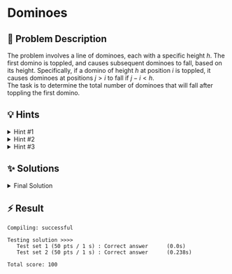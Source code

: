 # Dominoes

## 📝 Problem Description

The problem involves a line of dominoes, each with a specific height $h$. The first domino is toppled, and causes subsequent dominoes to fall, based on its height. Specifically, if a domino of height $h$ at position $i$ is toppled, it causes dominoes at positions $j > i$ to fall if $j - i < h$. <br />
The task is to determine the total number of dominoes that will fall after toppling the first domino.

## 💡 Hints

<details><summary>Hint #1</summary>

Consider the height of the first domino. How many dominoes *could* potentially fall as a direct result of toppling it?

</details>

<details><summary>Hint #2</summary>

Think about how the amount of dominoes that *could* fall changes as you move along the line of dominoes. What is the effect of the height of each domino on how many subsequent dominoes can be toppled?

</details>

<details><summary>Hint #3</summary>

The key idea is to maintain a variable that stores how many more dominoes can fall. It starts out based on the height of the first domino, as it is the one that is initially toppled. At each domino, we need to check if the current domino is able to topple more dominoes than we can currently topple. If yes we need to update our variable accordingly.

</details>

## ✨ Solutions

<details><summary>Final Solution</summary>

The problem asks us to determine the number of dominoes that fall when the first domino is toppled. The **core idea** is to simulate the toppling process, iterating over the dominoes and keeping track of the remaining amount of dominoes that can be toppled. As soon as we reach a point where no more dominoes can fall, we stop the iteration and output the count of fallen dominoes.

For this we utilize two variables:
1. `n_can_fall`: This variable keeps track of **how many more dominoes can be toppled**. 
2. `n_fallen`: This variable counts **how many dominoes have fallen so far** and is used to iterate over the dominoes.

The **main part** of the solution is to figure out how `n_can_fall` changes as we iterate through the dominoes. <br />
Initially, it is set to the height of the first domino minus one (`dominoes[0] - 1`), since a height of $h$ means that we can make the next $h-1$ dominoes fall (see [Problem Description](#problem-description)). <br />
At each subsequent domino `i`, we need to check if it allows us to topple more dominoes than we currently can. This is the case if the height of the current domino is greater than the current `n_can_fall`.  <br />
Therefore, we update `n_can_fall` to be the maximum of the current domino's height and the current `n_can_fall`. As in the beginning, we need to subtract one from the height of the current domino to account for the domino itself.

Finally, we output the value of `n_fallen`, which represents the total number of dominoes that fell.

### Code
```c++
#include<iostream>
#include<vector>

int main() {
  std::ios_base::sync_with_stdio(false);
  int n_tests; std::cin >> n_tests;
  
  while(n_tests--) {
    // ===== READ INPUT =====
    int n_dominoes; std::cin >> n_dominoes;
    
    std::vector<int> dominos(n_dominoes);
    for (int i = 0; i < n_dominoes; i++) {
      std::cin >> dominos[i];
    }
    
    // ===== SOLVE =====
    int n_can_fall = dominos[0] - 1;  // Keep track of how many more dominoes can fall
    int n_fallen;                     // Count how many dominoes have fallen
    
    for (n_fallen = 1; n_fallen < n_dominoes; n_fallen++) {
      if (n_can_fall <= 0) break;     // Stop if no more dominoes can fall

      // Check if the new domino allows us to topple more dominoes
      n_can_fall = std::max(dominos[n_fallen] - 1, n_can_fall - 1);
    }

    std::cout << n_fallen << std::endl;
  }
}
```
</details>

## ⚡ Result

```plaintext
Compiling: successful

Testing solution >>>>
   Test set 1 (50 pts / 1 s) : Correct answer      (0.0s)
   Test set 2 (50 pts / 1 s) : Correct answer      (0.238s)

Total score: 100
```